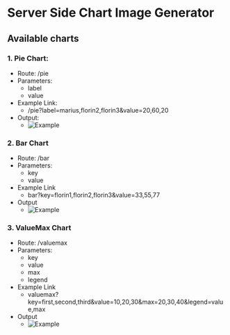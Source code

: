 # Server Side Chart Image Generator

## Available charts

### 1. Pie Chart:
- Route: /pie
- Parameters:
  - label
  - value
- Example Link:
    - /pie?label=marius,florin2,florin3&value=20,60,20
- Output:
  - ![Example](http://188.24.199.224:3000/pie?label=marius,florin2,florin3&value=20,60,20)

### 2. Bar Chart
- Route: /bar
- Parameters:
  - key
  - value
- Example Link
  - bar?key=florin1,florin2,florin3&value=33,55,77
- Output
  - ![Example](http://188.24.199.224:3000/bar?key=florin1,florin2,florin3&value=33,55,77)

### 3. ValueMax Chart
- Route: /valuemax
- Parameters:
  - key
  - value
  - max
  - legend
- Example Link
  - valuemax?key=first,second,third&value=10,20,30&max=20,30,40&legend=value,max
- Output
  - ![Example](http://188.24.199.224:3000/valuemax?key=first,second,third&value=10,20,30&max=20,30,40&legend=value,max)